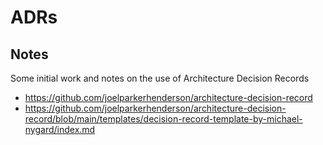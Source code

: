 # ADRs


## Notes

Some initial work and notes on the use of Architecture Decision Records

* https://github.com/joelparkerhenderson/architecture-decision-record
* https://github.com/joelparkerhenderson/architecture-decision-record/blob/main/templates/decision-record-template-by-michael-nygard/index.md 

